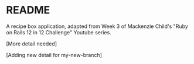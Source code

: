 # README

A recipe box application, adapted from Week 3 of Mackenzie Child's "Ruby on Rails 12 in 12 Challenge" Youtube series.

[More detail needed]

[Adding new detail for my-new-branch]
